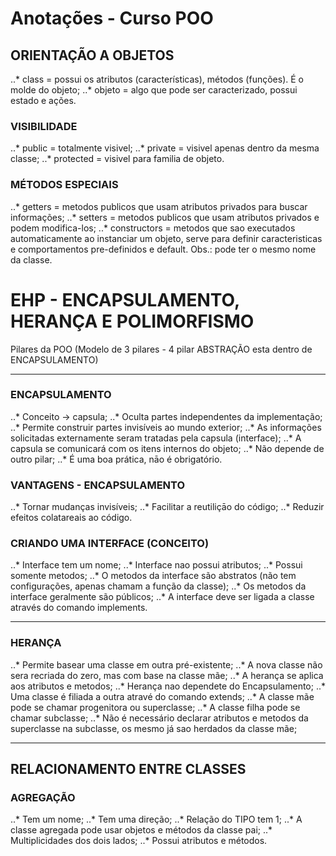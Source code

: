 <h1><strong>Anotações - Curso POO</strong></h1>

<h2>ORIENTAÇÃO A OBJETOS</h2>
..* class = possui os atributos (características), métodos (funções). É o molde do objeto;
..* objeto = algo que pode ser caracterizado, possui estado e ações.

<h3>VISIBILIDADE</h3>
..* public = totalmente visivel;
..* private = visivel apenas dentro da mesma classe;
..* protected = visivel para familia de objeto.

<h3>MÉTODOS ESPECIAIS</h3>
..* getters = metodos publicos que usam atributos privados para buscar informações;
..* setters = metodos publicos que usam atributos privados e podem modifica-los;
..* constructors = metodos que sao executados automaticamente ao instanciar um objeto, serve para definir caracteristicas e comportamentos pre-definidos e default. Obs.: pode ter o mesmo nome da classe.

<h1>EHP - ENCAPSULAMENTO, HERANÇA E POLIMORFISMO</h1>
Pilares da POO (Modelo de 3 pilares - 4 pilar ABSTRAÇÃO esta dentro de ENCAPSULAMENTO)

<hr>
<h3>ENCAPSULAMENTO</h3>
 ..* Conceito -> capsula;
 ..* Oculta partes independentes da implementação;
 ..* Permite construir partes invisíveis ao mundo exterior;
 ..* As informações solicitadas externamente seram tratadas pela capsula (interface);
 ..* A capsula se comunicará com os itens internos do objeto;
 ..* Não depende de outro pilar;
 ..* É uma boa prática, nāo é obrigatório.

<h3>VANTAGENS - ENCAPSULAMENTO</h3>
 ..* Tornar mudanças invisíveis;
 ..* Facilitar a reutiliçāo do código;
 ..* Reduzir efeitos colatareais ao código.

<h3>CRIANDO UMA INTERFACE (CONCEITO)</h3>
 ..* Interface tem um nome;
 ..* Interface nao possui atributos;
 ..* Possui somente metodos;
 ..* O metodos da interface são abstratos (não tem configurações, apenas chamam a função da classe);
 ..* Os metodos da interface geralmente são públicos;
 ..* A interface deve ser ligada a classe através do comando implements.

<hr>
<h3>HERANÇA</h3>
..* Permite basear uma classe em outra pré-existente;
..* A nova classe não sera recriada do zero, mas com base na classe mãe;
..* A herança se aplica aos atributos e metodos;
..* Herança nao dependete do Encapsulamento;
..* Uma classe é filiada a outra atravé do comando extends;
..* A classe mãe pode se chamar progenitora ou superclasse;
..* A classe filha pode se chamar subclasse;
..* Não é necessário declarar atributos e metodos da superclasse na subclasse, os mesmo já sao herdados da classe mãe;


<hr>
<h2>RELACIONAMENTO ENTRE CLASSES</h2>

<h3>AGREGAÇÃO</h3>
..* Tem um nome;
..* Tem uma direção;
..* Relação do TIPO tem 1;
..* A classe agregada pode usar objetos e métodos da classe pai;
..* Multiplicidades dos dois lados;
..* Possui atributos e métodos.







